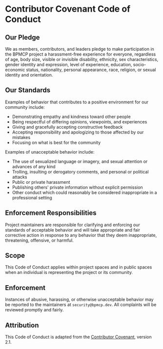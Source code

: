 # Contributor Covenant Code of Conduct

## Our Pledge
We as members, contributors, and leaders pledge to make participation in the BPMCP project a harassment-free experience for everyone, regardless of age, body size, visible or invisible disability, ethnicity, sex characteristics, gender identity and expression, level of experience, education, socio-economic status, nationality, personal appearance, race, religion, or sexual identity and orientation.

## Our Standards
Examples of behavior that contributes to a positive environment for our community include:
- Demonstrating empathy and kindness toward other people
- Being respectful of differing opinions, viewpoints, and experiences
- Giving and gracefully accepting constructive feedback
- Accepting responsibility and apologizing to those affected by our mistakes
- Focusing on what is best for the community

Examples of unacceptable behavior include:
- The use of sexualized language or imagery, and sexual attention or advances of any kind
- Trolling, insulting or derogatory comments, and personal or political attacks
- Public or private harassment
- Publishing others' private information without explicit permission
- Other conduct which could reasonably be considered inappropriate in a professional setting

## Enforcement Responsibilities
Project maintainers are responsible for clarifying and enforcing our standards of acceptable behavior and will take appropriate and fair corrective action in response to any behavior that they deem inappropriate, threatening, offensive, or harmful.

## Scope
This Code of Conduct applies within project spaces and in public spaces when an individual is representing the project or its community.

## Enforcement
Instances of abusive, harassing, or otherwise unacceptable behavior may be reported to the maintainers at `security@bpmcp.dev`. All complaints will be reviewed promptly and fairly.

## Attribution
This Code of Conduct is adapted from the [Contributor Covenant](https://www.contributor-covenant.org), version 2.1.
